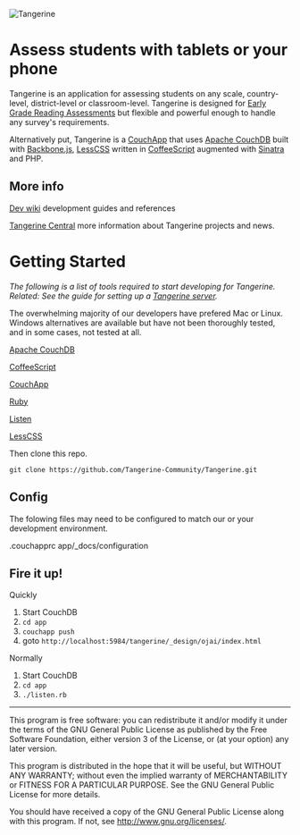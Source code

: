 ![Tangerine](http://www.tangerinecentral.org/sites/default/files/tangerine-logo-150.png)

# Assess students with tablets or your phone

Tangerine is an application for assessing students on any scale, country-level, district-level or classroom-level. Tangerine is designed for [Early Grade Reading Assessments](https://www.eddataglobal.org/reading/) but flexible and powerful enough to handle any survey's requirements.

Alternatively put, Tangerine is a [CouchApp](http://couchapp.org/page/index) that uses 
[Apache CouchDB](http://couchdb.apache.org/) built with [Backbone.js](http://backbonejs.org/), [LessCSS](http://lesscss.org/) written in [CoffeeScript](http://coffeescript.org/) augmented with [Sinatra](http://www.sinatrarb.com/) and PHP.

## More info

[Dev wiki](https://github.com/Tangerine-Community/Tangerine/wiki) development guides and references

[Tangerine Central](http://www.tangerinecentral.org/) more information about Tangerine projects and news.


# Getting Started

_The following is a list of tools required to start developing for Tangerine. Related: See the guide for setting up a [Tangerine server](https://github.com/Tangerine-Community/Tangerine/wiki/Tangerine-Server)._

The overwhelming majority of our developers have prefered Mac or Linux. Windows alternatives are available but have not been thoroughly tested, and in some cases, not tested at all.

[Apache CouchDB](http://couchdb.apache.org/#download)

[CoffeeScript](http://coffeescript.org/#installation)

[CouchApp](https://github.com/benoitc/couchapp)

[Ruby](https://www.ruby-lang.org/en/downloads/)

[Listen](https://github.com/guard/listen)

[LessCSS](http://lesscss.org/#using-less-installation)

Then clone this repo.

    git clone https://github.com/Tangerine-Community/Tangerine.git

## Config

The folowing files may need to be configured to match our or your development environment.

  .couchapprc
  app/_docs/configuration

## Fire it up!

Quickly

  1. Start CouchDB
  2. `cd app`
  3. `couchapp push`
  4. goto `http://localhost:5984/tangerine/_design/ojai/index.html`

Normally

  1. Start CouchDB
  2. `cd app`
  3. `./listen.rb`
 
----

This program is free software: you can redistribute it and/or modify it under the terms of the GNU General Public License as published by the Free Software Foundation, either version 3 of the License, or (at your option) any later version.

This program is distributed in the hope that it will be useful, but WITHOUT ANY WARRANTY; without even the implied warranty of MERCHANTABILITY or FITNESS FOR A PARTICULAR PURPOSE.  See the GNU General Public License for more details.

You should have received a copy of the GNU General Public License along with this program.  If not, see <http://www.gnu.org/licenses/>.
